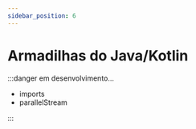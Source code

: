 ```yaml
---
sidebar_position: 6
---
```


# Armadilhas do Java/Kotlin

:::danger em desenvolvimento...

- imports
- parallelStream

:::
